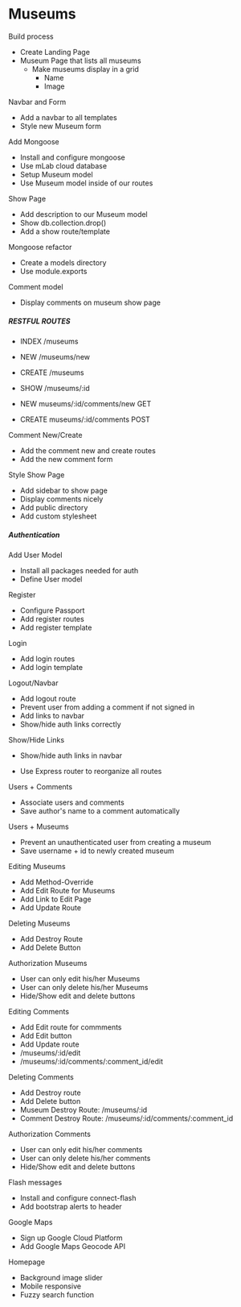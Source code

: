 # Museums

Build process

- Create Landing Page
- Museum Page that lists all museums
  - Make museums display in a grid
    - Name
    - Image

Navbar and Form

- Add a navbar to all templates
- Style new Museum form

Add Mongoose

- Install and configure mongoose
- Use mLab cloud database
- Setup Museum model
- Use Museum model inside of our routes

Show Page

- Add description to our Museum model
- Show db.collection.drop()
- Add a show route/template

Mongoose refactor

- Create a models directory
- Use module.exports

Comment model

- Display comments on museum show page

##### RESTFUL ROUTES

- INDEX /museums
- NEW /museums/new
- CREATE /museums
- SHOW /museums/:id

- NEW museums/:id/comments/new GET
- CREATE museums/:id/comments POST

Comment New/Create

- Add the comment new and create routes
- Add the new comment form

Style Show Page

- Add sidebar to show page
- Display comments nicely
- Add public directory
- Add custom stylesheet

##### Authentication

Add User Model

- Install all packages needed for auth
- Define User model

Register

- Configure Passport
- Add register routes
- Add register template

Login

- Add login routes
- Add login template

Logout/Navbar

- Add logout route
- Prevent user from adding a comment if not signed in
- Add links to navbar
- Show/hide auth links correctly

Show/Hide Links

- Show/hide auth links in navbar

- Use Express router to reorganize all routes

Users + Comments

- Associate users and comments
- Save author's name to a comment automatically

Users + Museums

- Prevent an unauthenticated user from creating a museum
- Save username + id to newly created museum

Editing Museums

- Add Method-Override
- Add Edit Route for Museums
- Add Link to Edit Page
- Add Update Route

Deleting Museums

- Add Destroy Route
- Add Delete Button

Authorization Museums

- User can only edit his/her Museums
- User can only delete his/her Museums
- Hide/Show edit and delete buttons

Editing Comments

- Add Edit route for commments
- Add Edit button
- Add Update route
- /museums/:id/edit
- /museums/:id/comments/:comment_id/edit

Deleting Comments

- Add Destroy route
- Add Delete button
- Museum Destroy Route: /museums/:id
- Comment Destroy Route: /museums/:id/comments/:comment_id

Authorization Comments

- User can only edit his/her comments
- User can only delete his/her comments
- Hide/Show edit and delete buttons

Flash messages

- Install and configure connect-flash
- Add bootstrap alerts to header

Google Maps

- Sign up Google Cloud Platform
- Add Google Maps Geocode API

Homepage

- Background image slider
- Mobile responsive
- Fuzzy search function
